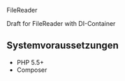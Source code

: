 FileReader

Draft for FileReader with DI-Container

## Systemvoraussetzungen

* PHP 5.5+
* Composer

